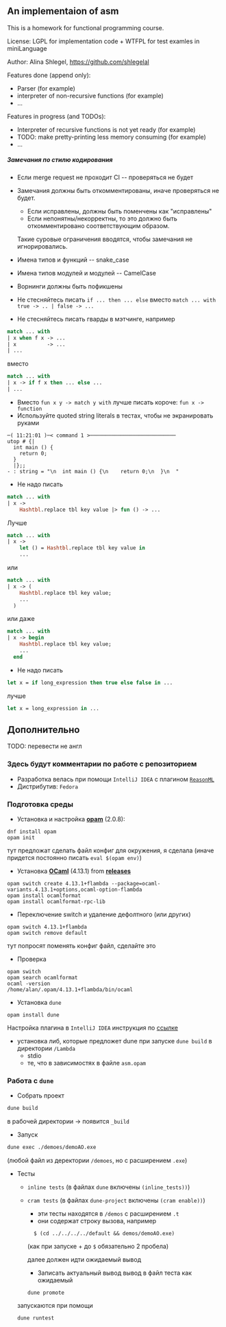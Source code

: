 ## An implementaion of asm

This is a homework for functional programming course.

License: LGPL for implementation code + WTFPL for test examles in miniLanguage

Author: Alina Shlegel, https://github.com/shlegelal

Features done (append only):

- Parser  (for example)
- interpreter of non-recursive functions (for example)
- ...

Features in progress (and TODOs):

- Interpreter of recursive functions is not yet ready  (for example)
- TODO: make pretty-printing less memory consuming (for example)
- ...

##### Замечания по стилю кодирования

- Если merge request не проходит CI -- проверяться не будет
- Замечания должны быть откомментированы, иначе проверяться не будет.
    - Если исправлены, должны быть поменчены как "исправлены"
    - Если непонятны/некорректны, то это должно быть откомментировано соответствующим образом.

  Такие суровые ограничения вводятся, чтобы замечания не игнорировались.

- Имена типов и функций -- snake_case
- Имена типов модулей и модулей -- CamelCase
- Ворнинги должны быть пофикшены
- Не стесняйтесь писать `if ... then ... else` вместо `match ... with true -> .. | false -> ...`
- Не стесняйтесь писать гварды в мэтчинге, например

```ocaml
match ... with
| x when f x -> ...
| x          -> ...
| ...
```

вместо

```ocaml
match ... with
| x -> if f x then ... else ...
| ...
```

- Вместо `fun x y -> match y with` лучше писать короче: `fun x -> function`
- Используйте quoted string literals в тестах, чтобы не экранировать руками

```
─( 11:21:01 )─< command 1 >────────────────────────────
utop # {|
  int main () {
    return 0;
  }
  |};;
- : string = "\n  int main () {\n    return 0;\n  }\n  "
```

- Не надо писать

```ocaml
match ... with
| x ->
    Hashtbl.replace tbl key value |> fun () -> ...
```

Лучше

```ocaml
match ... with
| x ->
    let () = Hashtbl.replace tbl key value in
    ...
```

или

```ocaml
match ... with
| x -> (
    Hashtbl.replace tbl key value;
    ...
  )
```

или даже

```ocaml
match ... with
| x -> begin
    Hashtbl.replace tbl key value;
    ...
  end
```

- Не надо писать

```ocaml
let x = if long_expression then true else false in ...
```

лучше

```ocaml
let x = long_expression in ...
```

## Дополнительно

TODO: перевести не англ

### Здесь будут комментарии по работе с репозиторием

- Pазработка велась при помощи `IntelliJ IDEA` с
  плагином [`ReasonML`](https://plugins.jetbrains.com/plugin/9440-reasonml)
- Дистрибутив: `Fedora`

### Подготовка среды

- Установка и настройка [__opam__](https://ocaml.org/docs/install.html) (2.0.8):

```shell 
dnf install opam 
opam init
```

тут предложат сделать файл конфиг для окружения, я сделала (иначе придется постоянно писать `eval $(opam env)`)

- Установка [__OCaml__](https://ocaml.org/docs/install.html) (4.13.1) from [__releases__](https://ocaml.org/releases/)

```shell 
opam switch create 4.13.1+flambda --package=ocaml-variants.4.13.1+options,ocaml-option-flambda
opam install ocamlformat 
opam install ocamlformat-rpc-lib 
```

- Переключение switch и удаление дефолтного (или других)

```shell 
opam switch 4.13.1+flambda
opam switch remove default
```

тут попросят поменять конфиг файл, сделайте это

- Проверка

```shell 
opam switch
opam search ocamlformat
ocaml -version 
/home/alan/.opam/4.13.1+flambda/bin/ocaml
```

- Установка `dune`

```shell 
opam install dune
```

Настройка плагина в `IntelliJ IDEA` инструкция
по [ссылке](https://giraud.github.io/reasonml-idea-plugin/docs/language-support/ocaml)

+ установка либ, которые предложет dune при запуске `dune build` в директории `/Lambda`
    + stdio
    + те, что в зависимостях в файле `asm.opam`

### Работа с `dune`

+ Собрать проект

```sh 
dune build 
``` 

в рабочей директории -> появится `_build`

+ Запуск

```sh 
dune exec ./demoes/demoAO.exe
``` 

(любой файл из деректории `/demoes`, но с расширением `.exe`)

+ Тесты

    - `inline tests` (в файлах `dune` включены `(inline_tests))`)

    - `cram tests` (в файлах `dune-project` включены `(cram enable))`)
        - эти тесты находятся в `/demos` с расширением `.t`
        - они содержат строку вызова, например
      ```  
        $ (cd ../../../../default && demos/demoAO.exe) 
      ```
      (как при запуске + до `$` обязательно 2 пробела)

      далее должен идти ожидаемый вывод
        + Записать актуальный вывод вывод в файл теста как ожидаемый
      ```shell
      dune promote
      ```

  запускаются при помощи

    ```sh 
    dune runtest
    ```



